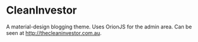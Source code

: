 # CleanInvestor

A material-design blogging theme. Uses OrionJS for the admin area. Can be seen at http://thecleaninvestor.com.au.
